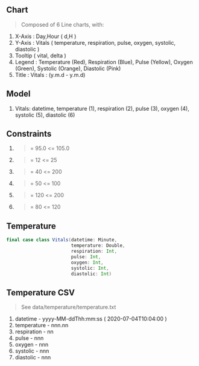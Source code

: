 Chart
-----
>Composed of 6 Line charts, with:
1. X-Axis : Day,Hour ( d,H )
2. Y-Axis : Vitals ( temperature, respiration, pulse, oxygen, systolic, diastolic )
3. Tooltip ( vital, delta )
4. Legend : Temperature (Red), Respiration (Blue), Pulse (Yellow), Oxygen (Green), Systolic (Orange), Diastolic (Pink)
5. Title : Vitals : (y.m.d - y.m.d)

Model
-----
1. Vitals: datetime, temperature (1), respiration (2), pulse (3), oxygen (4), systolic (5), diastolic (6)

Constraints
-----------
1. >= 95.0 <= 105.0
2. >= 12 <= 25
3. >= 40 <= 200
4. >= 50 <= 100
5. >= 120 <= 200
6. >= 80 <= 120

Temperature
-----------
```scala
final case class Vitals(datetime: Minute,
                        temperature: Double,
                        respiration: Int,
                        pulse: Int,
                        oxygen: Int,
                        systolic: Int,
                        diastolic: Int)
```

Temperature CSV
---------------
>See data/temperature/temperature.txt
1. datetime - yyyy-MM-ddThh:mm:ss ( 2020-07-04T10:04:00 )
2. temperature - nnn.nn
3. respiration - nn
4. pulse - nnn
5. oxygen - nnn
6. systolic - nnn
7. diastolic - nnn